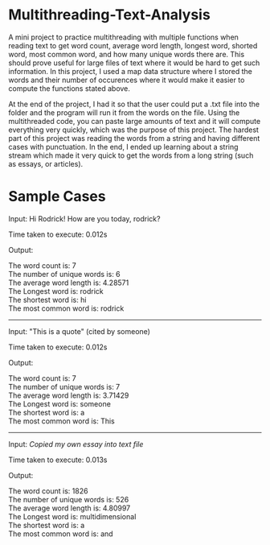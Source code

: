 # Multithreading-Text-Analysis
A mini project to practice multithreading with multiple functions when reading text to get word count, average word length, longest word, shorted word, most common word, and how many unique words there are. This should prove useful for large files of text where it would be hard to get such information. In this project, I used a map data structure where I stored the words and their number of occurences where it would make it easier to compute the functions stated above.

At the end of the project, I had it so that the user could put a .txt file into the folder and the program will run it from the words on the file. Using the multithreaded code, you can paste large amounts of text and it will compute everything very quickly, which was the purpose of this project. The hardest part of this project was reading the words from a string and having different cases with punctuation. In the end, I ended up learning about a string stream which made it very quick to get the words from a long string (such as essays, or articles).


# Sample Cases
Input: Hi Rodrick! How are you today, rodrick? 

Time taken to execute: 0.012s

Output: 

The word count is: 7 <br>
The number of unique words is: 6 <br>
The average word length is: 4.28571 <br>
The Longest word is: rodrick <br>
The shortest word is: hi <br>
The most common word is: rodrick <br>

---

Input: "This is a quote" (cited by someone)

Time taken to execute: 0.012s

Output: 

The word count is: 7 <br>
The number of unique words is: 7 <br>
The average word length is: 3.71429 <br>
The Longest word is: someone <br>
The shortest word is: a <br>
The most common word is: This <br>

---

Input: *Copied my own essay into text file*

Time taken to execute: 0.013s

Output: 

The word count is: 1826 <br>
The number of unique words is: 526 <br>
The average word length is: 4.80997 <br>
The Longest word is: multidimensional <br>
The shortest word is: a <br>
The most common word is: and <br>